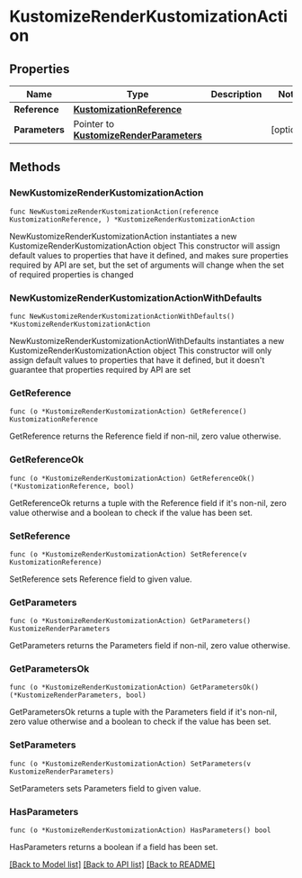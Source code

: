 # KustomizeRenderKustomizationAction

## Properties

Name | Type | Description | Notes
------------ | ------------- | ------------- | -------------
**Reference** | [**KustomizationReference**](KustomizationReference.md) |  | 
**Parameters** | Pointer to [**KustomizeRenderParameters**](KustomizeRenderParameters.md) |  | [optional] 

## Methods

### NewKustomizeRenderKustomizationAction

`func NewKustomizeRenderKustomizationAction(reference KustomizationReference, ) *KustomizeRenderKustomizationAction`

NewKustomizeRenderKustomizationAction instantiates a new KustomizeRenderKustomizationAction object
This constructor will assign default values to properties that have it defined,
and makes sure properties required by API are set, but the set of arguments
will change when the set of required properties is changed

### NewKustomizeRenderKustomizationActionWithDefaults

`func NewKustomizeRenderKustomizationActionWithDefaults() *KustomizeRenderKustomizationAction`

NewKustomizeRenderKustomizationActionWithDefaults instantiates a new KustomizeRenderKustomizationAction object
This constructor will only assign default values to properties that have it defined,
but it doesn't guarantee that properties required by API are set

### GetReference

`func (o *KustomizeRenderKustomizationAction) GetReference() KustomizationReference`

GetReference returns the Reference field if non-nil, zero value otherwise.

### GetReferenceOk

`func (o *KustomizeRenderKustomizationAction) GetReferenceOk() (*KustomizationReference, bool)`

GetReferenceOk returns a tuple with the Reference field if it's non-nil, zero value otherwise
and a boolean to check if the value has been set.

### SetReference

`func (o *KustomizeRenderKustomizationAction) SetReference(v KustomizationReference)`

SetReference sets Reference field to given value.


### GetParameters

`func (o *KustomizeRenderKustomizationAction) GetParameters() KustomizeRenderParameters`

GetParameters returns the Parameters field if non-nil, zero value otherwise.

### GetParametersOk

`func (o *KustomizeRenderKustomizationAction) GetParametersOk() (*KustomizeRenderParameters, bool)`

GetParametersOk returns a tuple with the Parameters field if it's non-nil, zero value otherwise
and a boolean to check if the value has been set.

### SetParameters

`func (o *KustomizeRenderKustomizationAction) SetParameters(v KustomizeRenderParameters)`

SetParameters sets Parameters field to given value.

### HasParameters

`func (o *KustomizeRenderKustomizationAction) HasParameters() bool`

HasParameters returns a boolean if a field has been set.


[[Back to Model list]](../README.md#documentation-for-models) [[Back to API list]](../README.md#documentation-for-api-endpoints) [[Back to README]](../README.md)


